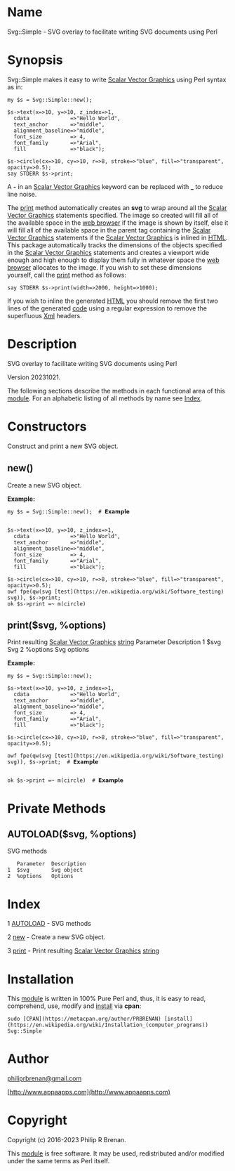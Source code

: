 # Name

Svg::Simple - SVG overlay to facilitate writing SVG documents using Perl

# Synopsis

Svg::Simple makes it easy to write [Scalar Vector Graphics](https://en.wikipedia.org/wiki/Scalable_Vector_Graphics) using Perl syntax as in:

    my $s = Svg::Simple::new();

    $s->text(x=>10, y=>10, z_index=>1,
      cdata             =>"Hello World",
      text_anchor       =>"middle",
      alignment_baseline=>"middle",
      font_size         => 4,
      font_family       =>"Arial",
      fill              =>"black");

    $s->circle(cx=>10, cy=>10, r=>8, stroke=>"blue", fill=>"transparent", opacity=>0.5);
    say STDERR $s->print;

A **-** in an [Scalar Vector Graphics](https://en.wikipedia.org/wiki/Scalable_Vector_Graphics) keyword can be replaced with **\_** to reduce line noise.

The [print](https://metacpan.org/pod/print) method automatically creates an **svg** to wrap around all the [Scalar Vector Graphics](https://en.wikipedia.org/wiki/Scalable_Vector_Graphics) statements specified.  The image so created will fill all of the available
space in the [web browser](https://en.wikipedia.org/wiki/Web_browser) if the image is shown by itself, else it will fill all of
the available space in the parent tag containing the [Scalar Vector Graphics](https://en.wikipedia.org/wiki/Scalable_Vector_Graphics) statements if the [Scalar Vector Graphics](https://en.wikipedia.org/wiki/Scalable_Vector_Graphics) is inlined in [HTML](https://en.wikipedia.org/wiki/HTML). 
This package automatically tracks the dimensions of the objects specified in
the [Scalar Vector Graphics](https://en.wikipedia.org/wiki/Scalable_Vector_Graphics) statements and creates a viewport wide enough and high enough to
display them fully in whatever space the [web browser](https://en.wikipedia.org/wiki/Web_browser) allocates to the image.  If
you wish to set these dimensions yourself, call the [print](https://metacpan.org/pod/print) method as follows:

    say STDERR $s->print(width=>2000, height=>1000);

If you wish to inline the generated [HTML](https://en.wikipedia.org/wiki/HTML) you should remove the first two lines
of the generated [code](https://en.wikipedia.org/wiki/Computer_program) using a regular expression to remove the superfluous [Xml](https://en.wikipedia.org/wiki/XML) headers.

# Description

SVG overlay to facilitate writing SVG documents using Perl

Version 20231021.

The following sections describe the methods in each functional area of this [module](https://en.wikipedia.org/wiki/Modular_programming).  For an alphabetic listing of all methods by name see [Index](#index).

# Constructors

Construct and print a new SVG object.

## new()

Create a new SVG object.

**Example:**

    my $s = Svg::Simple::new();  # 𝗘𝘅𝗮𝗺𝗽𝗹𝗲


    $s->text(x=>10, y=>10, z_index=>1,
      cdata             =>"Hello World",
      text_anchor       =>"middle",
      alignment_baseline=>"middle",
      font_size         => 4,
      font_family       =>"Arial",
      fill              =>"black");

    $s->circle(cx=>10, cy=>10, r=>8, stroke=>"blue", fill=>"transparent", opacity=>0.5);
    owf fpe(qw(svg [test](https://en.wikipedia.org/wiki/Software_testing) svg)), $s->print;
    ok $s->print =~ m(circle)

## print($svg, %options)

Print resulting [Scalar Vector Graphics](https://en.wikipedia.org/wiki/Scalable_Vector_Graphics) [string](https://en.wikipedia.org/wiki/String_(computer_science)) 
       Parameter  Description
    1  $svg       Svg
    2  %options   Svg options

**Example:**

    my $s = Svg::Simple::new();

    $s->text(x=>10, y=>10, z_index=>1,
      cdata             =>"Hello World",
      text_anchor       =>"middle",
      alignment_baseline=>"middle",
      font_size         => 4,
      font_family       =>"Arial",
      fill              =>"black");

    $s->circle(cx=>10, cy=>10, r=>8, stroke=>"blue", fill=>"transparent", opacity=>0.5);

    owf fpe(qw(svg [test](https://en.wikipedia.org/wiki/Software_testing) svg)), $s->print;  # 𝗘𝘅𝗮𝗺𝗽𝗹𝗲


    ok $s->print =~ m(circle)  # 𝗘𝘅𝗮𝗺𝗽𝗹𝗲

# Private Methods

## AUTOLOAD($svg, %options)

SVG methods

       Parameter  Description
    1  $svg       Svg object
    2  %options   Options

# Index

1 [AUTOLOAD](#autoload) - SVG methods

2 [new](#new) - Create a new SVG object.

3 [print](#print) - Print resulting [Scalar Vector Graphics](https://en.wikipedia.org/wiki/Scalable_Vector_Graphics) [string](https://en.wikipedia.org/wiki/String_(computer_science)) 
# Installation

This [module](https://en.wikipedia.org/wiki/Modular_programming) is written in 100% Pure Perl and, thus, it is easy to read,
comprehend, use, modify and [install](https://en.wikipedia.org/wiki/Installation_(computer_programs)) via **cpan**:

    sudo [CPAN](https://metacpan.org/author/PRBRENAN) [install](https://en.wikipedia.org/wiki/Installation_(computer_programs)) Svg::Simple

# Author

[philiprbrenan@gmail.com](mailto:philiprbrenan@gmail.com)

[http://www.appaapps.com](http://www.appaapps.com)

# Copyright

Copyright (c) 2016-2023 Philip R Brenan.

This [module](https://en.wikipedia.org/wiki/Modular_programming) is free software. It may be used, redistributed and/or modified
under the same terms as Perl itself.
